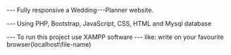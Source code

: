 --- Fully responsive a Wedding---Planner website. 

--- Using PHP, Bootstrap, JavaScript, CSS, HTML and Mysql database

--- To run this project use XAMPP software
--- like: write on your favourite browser(localhost\file-name)
